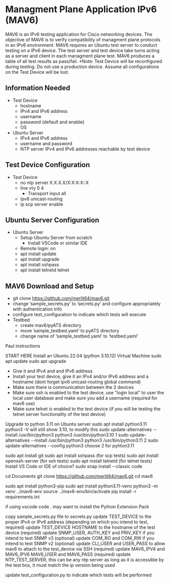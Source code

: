 # Managment Plane Application IPv6 (MAV6) #

MAV6 is an IPv6 testing application for Cisco networking devices. The objective of MAV6 is to verify compatibility of managment plane protocols in an IPv6 environment. MAV6 requires an Ubuntu test server to conduct testing on a IPv6 device. The test server and test device take turns acting as a server and client in each managment plane test. MAV6 produces a table of all test results as pass/fail. 
*Note: Test Device will be reconfigured during testing. Do not use a production device. Assume all configurations on the Test Device will be lost.

## Information Needed ##

- Test Device
  - hostname
  - IPv4 and IPv6 address
  - username
  - password (default and enable)
  - OS
- Ubuntu Server
  - IPv4 and IPv6 address
  - username and password
  - NTP server IPv4 and IPv6 addresses reachable by test device

## Test Device Configuration ##

- Test Device
  - no ntp server X.X.X.X/X:X:X:X::X
  - line vty 0 4
    - Transport input all
  - ipv6 unicast-routing
  - ip scp server enable

## Ubuntu Server Configuration ##

- Ubuntu Server
  - Setup Ubuntu Server from scratch
    - Install VSCode or similar IDE
  - Remote login: on
  - apt install update
  - apt install upgrade
  - apt install sshpass
  - apt install telnetd telnet

## MAV6 Download and Setup ##
- git clone https://github.com/merlit64/mav6.git
- change ’sample_secrets.py’ to ’secrets.py’ and configure appropriately with authentication info
- configure test_configuration to indicate which tests will execute
- Testbed
  - create mav6/pyATS directory
  - move ’sample_testbed.yaml’ to pyATS directory
  - change name of ‘sample_testbed.yaml’ to ‘testbed.yaml’



Paul instructions

START HERE 
Install an Ubuntu 22.04 (python 3.10.12) Virtual Machine
sudo apt update
sudo apt upgrade

- Give it and IPv4 and and IPv6 address
- Install your test device, give it an IPv4 and/or IPv6 address and a hostname (dont forget ipv6 unicast-routing global command)
- Make sure there is communication between the 2 devices
- Make sure ssh is enabled to the test device, use "login local" to user the local user database and make sure you add a username (required for mav6 use)
- Make sure telnet is enabled to the test device (if you will be testing the telnet server functionality of the test device)


Upgrade to python 3.11 on Ubuntu server
sudo apt install python3.11
python3 -V will still show 3.10, to modify this
sudo update-alternatives --install /usr/bin/python3 python3 /usr/bin/python3.10 1
sudo update-alternatives --install /usr/bin/python3 python3 /usr/bin/python3.11 2
sudo update-alternatives --config python3
choose 2 for pyhton3.11

sudo apt install git
sudo apt install sshpass (for scp tests)
sudo apt install openssh-server (for ssh tests)
sudo apt install telnetd (for telnet tests)
Install VS Code or IDE of choice?
sudo snap install --classic code

cd Documents
git clone https://github.com/merlit64/mav6.git
cd mav6

sudo apt install python3-pip
sudo apt install python3.11-venv
python3 -m venv ../mav6-env
source ../mav6-env/bin/activate
pip install -r requirements.txt


if using vscode
code .
may want to install the Python Extension Pack


copy sample_secrets.py file to secrets.py
update TEST_DEVICE to the proper IPv4 or IPv6 address (depending on which you intend to test, required)
update TEST_DEVICE HOSTNAME to the hostname of the test device (required)
update SNMP_USER, AUTH_KEY and PRIV_KEY if you intend to test SNMP v3 (optional)
update COM_RO and COM_RW if you intend to test SNMP v2 (optional)
update CLI_USER and USER_PASS to allow mav6 to attach to the test_device via SSH (required)
update MAV6_IPV4 and MAV6_IPV6 MAV6_USER and MAV6_PASS (required)
update NTP_TEST_SERVER, this can be any ntp server as long as it is accessible by the test box, it must match the ip version being used

update test_configuration.py to indicate which tests will be performed

